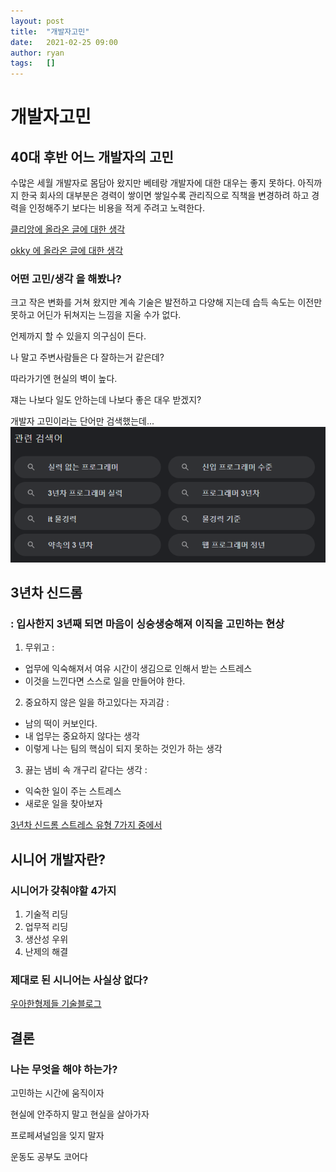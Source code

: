 ```yaml
---
layout: post
title:  "개발자고민"
date:   2021-02-25 09:00
author: ryan
tags:	[]
---
```


# 개발자고민

## 40대 후반 어느 개발자의 고민 

수많은 세월 개발자로 몸담아 왔지만 베테랑 개발자에 대한 대우는 좋지 못하다. 아직까지 한국 회사의 대부분은 경력이 쌓이면 쌓일수록 관리직으로 직책을 변경하려 하고 경력을 인정해주기 보다는 비용을 적게 주려고 노력한다.


[클리앙에 올라온 글에 대한 생각](https://brunch.co.kr/@nashorn74/18?fbclid=IwAR1tAmGm16vBX_6Xy-4TTn8irG96yPrRmvnPSax5v7U3aqRcudlVZKKV8jo)


[okky 에 올라온 글에 대한 생각](https://coderlife.tistory.com/189)


### 어떤 고민/생각 을 해봤나?

크고 작은 변화를 거쳐 왔지만 계속 기술은 발전하고 다양해 지는데 습득 속도는 이전만 못하고 어딘가 뒤쳐지는 느낌을 지울 수가 없다. 

언제까지 할 수 있을지 의구심이 든다.

나 말고 주변사람들은 다 잘하는거 같은데? 

따라가기엔 현실의 벽이 높다.

쟤는 나보다 일도 안하는데 나보다 좋은 대우 받겠지?

개발자 고민이라는 단어만 검색했는데...
![](/files/posts/202102/fig-1.png)


## 3년차 신드롬

### : 입사한지 3년째 되면 마음이 싱숭생숭해져 이직을 고민하는 현상

1. 무위고 :  

- 업무에 익숙해져서 여유 시간이 생김으로 인해서 받는 스트레스
- 이것을 느낀다면 스스로 일을 만들어야 한다.

2. 중요하지 않은 일을 하고있다는 자괴감 :

- 남의 떡이 커보인다.
- 내 업무는 중요하지 않다는 생각
- 이렇게 나는 팀의 핵심이 되지 못하는 것인가 하는 생각

3. 끓는 냄비 속 개구리 같다는 생각 :

- 익숙한 일이 주는 스트레스
- 새로운 일을 찾아보자

[3년차 신드롬 스트레스 유형 7가지 중에서](https://brunch.co.kr/@believeinurself/89)


## 시니어 개발자란?

### 시니어가 갖춰야할 4가지

1. 기술적 리딩
2. 업무적 리딩
3. 생산성 우위
4. 난제의 해결

### 제대로 된 시니어는 사실상 없다?
[우아한형제들 기술블로그](https://woowabros.github.io/woowabros/2017/07/03/senior.html)



## 결론

### 나는 무엇을 해야 하는가?

고민하는 시간에 움직이자

현실에 안주하지 말고 현실을 살아가자

프로페셔널임을 잊지 말자

운동도 공부도 코어다